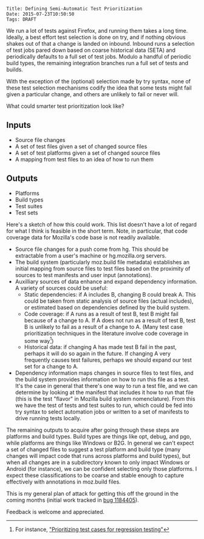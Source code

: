    Title: Defining Semi-Automatic Test Prioritization
    Date: 2015-07-23T10:50:50
    Tags: DRAFT

We run a lot of tests against Firefox, and running them takes a long time.
Ideally, a best effort test selection is done on try, and if nothing obvious
shakes out of that a change is landed on inbound. Inbound runs a selection of
test jobs pared down based on coarse historical data (SETA) and periodically
defaults to a full set of test jobs. Modulo a handful of periodic build types,
the remaining integration branches run a full set of tests and builds.
<!-- more -->

With the exception of the (optional) selection made by try syntax, none of
these test selection mechanisms codify the idea that some tests might fail
given a particular change, and others are unlikely to fail or never will.

What could smarter test prioritization look like?

## Inputs
* Source file changes
* A set of test files given a set of changed source files
* A set of test platforms given a set of changed source files
* A mapping from test files to an idea of how to run them

## Outputs
* Platforms
* Build types
* Test suites
* Test sets

Here's a sketch of how this could work. This list doesn't have a lot of regard
for what I think is feasible in the short term. Note, in particular, that code
coverage data for Mozilla's code base is not readily available.

* Source file changes for a push come from hg. This should be extractable
  from a user's machine or hg.mozilla.org servers.
* The build system (particularly moz.build file metadata) establishes an
  initial mapping from source files to test files based on the proximity of
  sources to test manifests and user input (annotations).
* Auxilliary sources of data enhance and expand dependency information. A
  variety of sources could be useful:
  * Static dependencies: if A includes B, changing B could break A. This could
    be taken from static analysis of source files (actual includes), or
    estimated based on dependencies defined by the build system.
  * Code coverage: if A runs as a result of test B, test B might fail because
    of a change to A. If A does not run as a result of test B, test B is
    unlikely to fail as a result of a change to A.
    (Many test case prioritization techniques in the literature involve
     code coverage in some way[^fn])
  * Historical data: if changing A has made test B fail in the past, perhaps
    it will do so again in the future. If changing A very frequently causes
    test failures, perhaps we should expand our test set for a change to A.
* Dependency information maps changes in source files to test files, and
  the build system provides information on how to run this file as a test.
  It's the case in general that there's one way to run a test file, and
  we can determine by looking at the manifest that includes it how to run
  that file (this is the test "flavor" in Mozilla build system
  nomenclature). From this we have the test of tests and test suites to
  run, which could be fed into try syntax to select automation jobs or
  written to a set of manifests to drive running tests locally.

The remaining outputs to acquire after going through these steps are
platforms and build types. Build types are things like opt, debug, and pgo,
while platforms are things like Windows or B2G. In general we can't
expect a set of changed files to suggest a test platform and build type
(many changes will impact code that runs across platforms and build types),
but when all changes are in a subdirectory known to only impact Windows or
Android (for instance), we can be confident selecting only those platforms.
I expect these classifications to be coarse and stable enough to capture
effectively with annotations in moz.build files.

This is my general plan of attack for getting this off the ground in
the coming months (initial work tracked in [bug 1184405](https://bugzilla.mozilla.org/show_bug.cgi?id=1184405)).

Feedback is welcome and appreciated.

[^fn]: For instance, ["Prioritizing test cases for regression testing"](http://digitalcommons.unl.edu/cgi/viewcontent.cgi?article=1031&context=csetechreports)
